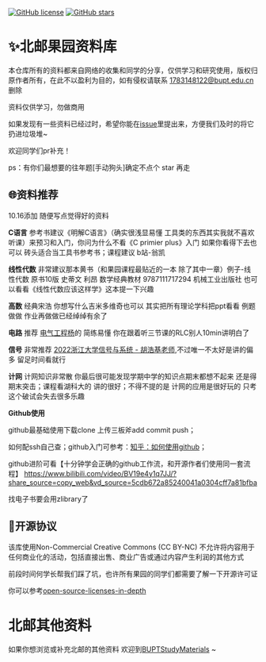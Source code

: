[![GitHub license](https://img.shields.io/github/license/Halfapear/BuptInternationalSchool)](https://github.com/Halfapear/BuptInternationalSchool/blob/LICENSE)
[![GitHub stars](https://img.shields.io/github/stars/Halfapear/BuptInternationalSchool)](https://github.com/Halfapear/BuptInternationalSchool/stargazers)

# ✨北邮果园资料库

本仓库所有的资料都来自网络的收集和同学的分享，仅供学习和研究使用，版权归原作者所有，在此不以盈利为目的，如有侵权请联系 [1783148122@bupt.edu.cn](1783148122@bupt.edu.cn)删除

资料仅供学习，勿做商用

如果发现有一些资料已经过时，希望你能在[issue](https://github.com/Halfapear/BuptInternationalSchool/issues)里提出来，方便我们及时的将它扔进垃圾堆~

欢迎同学们pr补充！

ps：有你们最想要的往年题[手动狗头]确定不点个 star 再走

## 🌐资料推荐
10.16添加 随便写点觉得好的资料

__C语言__ 参考书建议《明解C语言》（确实很浅显易懂 工具类的东西其实我就不喜欢听课）来预习和入门，你问为什么不看《C primier plus》入门 如果你看得下去也可以 砖头适合当工具书参考书；课程建议 b站-翁凯  

__线性代数__ 非常建议那本黄书（和果园课程最贴近的一本 除了其中一章）例子-线性代数 原书10版 史蒂文 利昂 数学经典教材 9787111717294 机械工业出版社 也可以看看《线性代数应该这样学》这本提一下兴趣

__高数__ 经典宋浩 你想写什么吉米多维奇也可以 其实把所有理论学科把ppt看看 例题做做 作业再做做已经绰绰有余了

__电路__ 推荐 [电气工程杨](https://www.bilibili.com/video/BV1gF411E7FW/?spm_id_from=333.337.search-card.all.click&vd_source=3992bc92d9488eb34391d041e92266ba)的 简练易懂 你在跟着听三节课的RLC别人10min讲明白了

__信号__ 非常推荐 [2022浙江大学信号与系统 - 胡浩基老师](https://www.bilibili.com/video/BV1g94y1Q76G/?spm_id_from=333.337.search-card.all.click&vd_source=3992bc92d9488eb34391d041e92266ba),不过唯一不太好是讲的偏多 留足时间看就行

__计网__ 计网知识非常散 你最后很可能发现学期中学的知识点期末都想不起来 还是得期末突击；课程看湖科大的 讲的很好；不得不提的是 计网的应用是很好玩的 只考这个破试会失去很多乐趣

__Github使用__ 

  github最基础使用下载clone 上传三板斧add commit push；
  
  如何配ssh自己查；github入门可参考：[知乎：如何使用github](https://www.zhihu.com/question/20070065/answer/517839193)；
  
  github进阶可看【十分钟学会正确的github工作流，和开源作者们使用同一套流程】 https://www.bilibili.com/video/BV19e4y1q7JJ/?share_source=copy_web&vd_source=5cdb672a85240041a0304cff7a81bfba

找电子书要会用zlibrary了

## 📄开源协议

该库使用Non-Commercial Creative Commons (CC BY-NC) 不允许将内容用于任何商业化的活动，包括直接出售、商业广告或通过内容产生利润的其他方式

前段时间何学长帮我们踩了坑，也许所有果园的同学们都需要了解一下开源许可证

你可以参考[open-source-licenses-in-depth](https://github.com/shaokeyibb/open-source-licenses-in-depth?tab=readme-ov-file)

# 北邮其他资料

如果你想浏览或补充北邮的其他资料 欢迎到[BUPTStudyMaterials](https://github.com/Halfapear/BUPTStudyMaterials) ~


